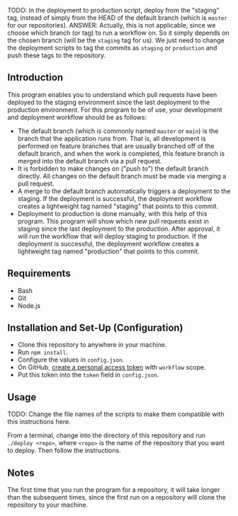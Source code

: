 
TODO: In the deployment to production script, deploy from the "staging" tag, instead of simply from the HEAD of the default branch (which is `master` for our repositories). ANSWER: Actually, this is not applicable, since we choose which branch (or tag) to run a workflow on. So it simply depends on the chosen branch (will be the `staging` tag for us). We just need to change the deployment scripts to tag the commits as `staging` or `production` and push these tags to the repository.

## Introduction
This program enables you to understand which pull requests have been deployed to the staging environment since the last deployment to the production environment. For this program to be of use, your development and deployment workflow should be as follows:

- The default branch (which is commonly named `master` or `main`) is the branch that the application runs from. That is, all development is performed on feature branches that are usually branched off of the default branch, and when the work is completed, this feature branch is merged into the default branch via a pull request.
- It is forbidden to make changes on ("push to") the default branch directly. All changes on the default branch must be made via merging a pull request.
- A merge to the default branch automatically triggers a deployment to the staging. If the deployment is successful, the deployment workflow creates a lightweight tag named "staging" that points to this commit.
- Deployment to production is done manually, with this help of this program. This program will show which new pull requests exist in staging since the last deployment to the production. After approval, it will run the workflow that will deploy staging to production. If the deployment is successful, the deployment workflow creates a lightweight tag named "production" that points to this commit.

## Requirements
- Bash
- Git
- Node.js

## Installation and Set-Up (Configuration)
- Clone this repository to anywhere in your machine.
- Run `npm install`.
- Configure the values in `config.json`.
- On GitHub, [create a personal access token](https://github.com/settings/tokens) with `workflow` scope.
- Put this token into the `token` field in `config.json`.

## Usage
TODO: Change the file names of the scripts to make them compatible with this instructions here.

From a terminal, change into the directory of this repository and run `./deploy <repo>`, where `<repo>` is the name of the repository that you want to deploy. Then follow the instructions.

## Notes
The first time that you run the program for a repository, it will take longer than the subsequent times, since the first run on a repository will clone the repository to your machine.
